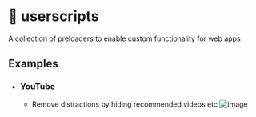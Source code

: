 # 🍵 userscripts
A collection of preloaders to enable custom functionality for web apps

## Examples

- ### YouTube
  - Remove distractions by hiding recommended videos etc
  ![image](https://user-images.githubusercontent.com/32501733/174200186-4e563ca8-b64b-4ae0-95df-7a23417c6b12.png)

